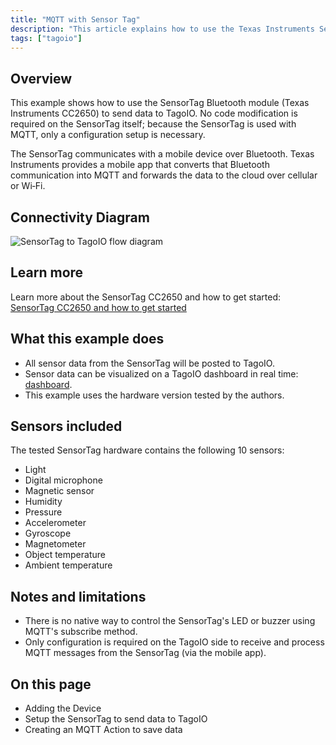 ```yaml
---
title: "MQTT with Sensor Tag"
description: "This article explains how to use the Texas Instruments SensorTag (CC2650) to send sensor data to TagoIO via MQTT, including connectivity flow and the sensors available on the device."
tags: ["tagoio"]
---
```


## Overview
This example shows how to use the SensorTag Bluetooth module (Texas Instruments CC2650) to send data to TagoIO. No code modification is required on the SensorTag itself; because the SensorTag is used with MQTT, only a configuration setup is necessary.

The SensorTag communicates with a mobile device over Bluetooth. Texas Instruments provides a mobile app that converts that Bluetooth communication into MQTT and forwards the data to the cloud over cellular or Wi‑Fi.

## Connectivity Diagram
![SensorTag to TagoIO flow diagram](/docs_imagem/tagoio/mqtt-with-sensor-tag-2.png)

## Learn more
Learn more about the SensorTag CC2650 and how to get started: [SensorTag CC2650 and how to get started](link-to-sensortag-cc2650)

## What this example does
- All sensor data from the SensorTag will be posted to TagoIO.
- Sensor data can be visualized on a TagoIO dashboard in real time: [dashboard](link-to-dashboard).
- This example uses the hardware version tested by the authors.

## Sensors included
The tested SensorTag hardware contains the following 10 sensors:
- Light
- Digital microphone
- Magnetic sensor
- Humidity
- Pressure
- Accelerometer
- Gyroscope
- Magnetometer
- Object temperature
- Ambient temperature

## Notes and limitations
- There is no native way to control the SensorTag's LED or buzzer using MQTT's subscribe method.
- Only configuration is required on the TagoIO side to receive and process MQTT messages from the SensorTag (via the mobile app).

## On this page
- Adding the Device
- Setup the SensorTag to send data to TagoIO
- Creating an MQTT Action to save data